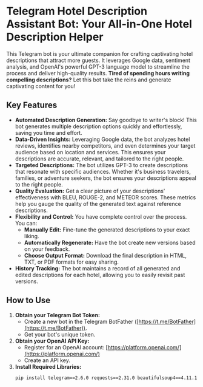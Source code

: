 # Telegram Hotel Description Assistant Bot: Your All-in-One Hotel Description Helper
This Telegram bot is your ultimate companion for crafting captivating hotel descriptions that attract more guests. It leverages Google data, sentiment analysis, and OpenAI's powerful GPT-3 language model to streamline the process and deliver high-quality results. 
**Tired of spending hours writing compelling descriptions?**  Let this bot take the reins and generate captivating content for you!
## Key Features
* **Automated Description Generation:**  Say goodbye to writer's block! This bot generates multiple description options quickly and effortlessly, saving you time and effort.
* **Data-Driven Insights:**  Leveraging Google data, the bot analyzes hotel reviews, identifies nearby competitors, and even determines your target audience based on location and services. This ensures your descriptions are accurate, relevant, and tailored to the right people.
* **Targeted Descriptions:** The bot utilizes GPT-3 to create descriptions that resonate with specific audiences. Whether it's business travelers, families, or adventure seekers, the bot ensures your descriptions appeal to the right people.
* **Quality Evaluation:**  Get a clear picture of your descriptions' effectiveness with BLEU, ROUGE-2, and METEOR scores. These metrics help you gauge the quality of the generated text against reference descriptions.
* **Flexibility and Control:** You have complete control over the process.  You can:
    - **Manually Edit:**  Fine-tune the generated descriptions to your exact liking.
    - **Automatically Regenerate:** Have the bot create new versions based on your feedback.
    - **Choose Output Format:** Download the final description in HTML, TXT, or PDF formats for easy sharing.
* **History Tracking:**  The bot maintains a record of all generated and edited descriptions for each hotel, allowing you to easily revisit past versions.
## How to Use
1. **Obtain your Telegram Bot Token:**
   - Create a new bot in the Telegram BotFather ([https://t.me/BotFather](https://t.me/BotFather)).
   - Get your bot's unique token.
2. **Obtain your OpenAI API Key:**
   - Register for an OpenAI account: [https://platform.openai.com/](https://platform.openai.com/)
   - Create an API key. 
3. **Install Required Libraries:**
   ```bash
   pip install telegram==2.6.0 requests==2.31.0 beautifulsoup4==4.11.1 vaderSentiment==3.3.2 geopy==2.2.0 nltk==3.8.1 reportlab==3.6.10 openai==0.27.2 sqlite3
